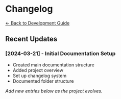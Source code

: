 # Changelog

[← Back to Development Guide](./DEVELOPMENT.md)

## Recent Updates

### [2024-03-21] - Initial Documentation Setup
- Created main documentation structure
- Added project overview
- Set up changelog system
- Documented folder structure

*Add new entries below as the project evolves.* 